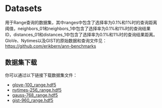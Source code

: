 # Datasets
用于Range查询的数据集，其中ranges中包含了选择率为0.1%和1%时的查询距离阈值，neighbors_01和neighbors_1中包含了选择率为0.1%和1%时的查询结果ID，distances_01和distances_1中包含了选择率为0.1%和1%时的查询结果距离。
GloVe、Nytimes以及GIST的原始数据和查询文件见：https://github.com/erikbern/ann-benchmarks

## 数据集下载

你可以通过以下链接下载数据集文件：

- [glove-100_range.hdf5](https://github.com/SongYitong826/Datasets/releases/download/v1.0/glove-100_range.hdf5)
- [nytimes-256_range.hdf5](https://github.com/SongYitong826/Datasets/releases/download/v1.0/nytimes-256_range.hdf5)
- [gauss-768_range.hdf5](https://github.com/SongYitong826/Datasets/releases/download/v1.0/gauss-768_range.hdf5)
- [gist-960_range.hdf5](https://github.com/SongYitong826/Datasets/releases/download/v1.0/gist-960_range.hdf5)



